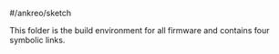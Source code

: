#/ankreo/sketch

This folder is the build environment for all firmware and contains four
symbolic links.
